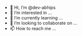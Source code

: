 - 👋 Hi, I’m @dev-abhips
- 👀 I’m interested in ...
- 🌱 I’m currently learning ...
- 💞️ I’m looking to collaborate on ...
- 📫 How to reach me ...

<!---
dev-abhips/dev-abhips is a ✨ special ✨ repository because its `README.md` (this file) appears on your GitHub profile.
You can click the Preview link to take a look at your changes.
--->
